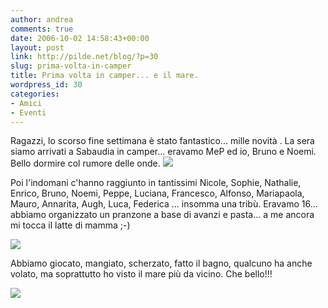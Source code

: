 ```yaml
---
author: andrea
comments: true
date: 2006-10-02 14:58:43+00:00
layout: post
link: http://pilde.net/blog/?p=30
slug: prima-volta-in-camper
title: Prima volta in camper... e il mare.
wordpress_id: 30
categories:
- Amici
- Eventi
---
```


Ragazzi, lo scorso fine settimana è stato fantastico... mille novità . La sera siamo arrivati a Sabaudia in camper... eravamo MeP ed io, Bruno e Noemi. Bello dormire col rumore delle onde.
![](http://pilde.net/blog/wp-content/uploads/2006/10/copia-di-dscn2316.JPG)




Poi l'indomani c'hanno raggiunto in tantissimi Nicole, Sophie, Nathalie, Enrico, Bruno, Noemi, Peppe, Luciana, Francesco, Alfonso, Mariapaola, Mauro, Annarita, Augh, Luca, Federica ...  insomma una tribù. Eravamo 16... abbiamo organizzato un pranzone a base di avanzi e pasta... a me ancora mi tocca il latte di mamma ;-)



![](http://pilde.net/blog/wp-content/uploads/2006/10/copia-di-dscn2348.JPG)




Abbiamo giocato, mangiato, scherzato, fatto il bagno, qualcuno ha anche volato, ma soprattutto ho visto il mare più da vicino. Che bello!!!

![](http://pilde.net/blog/wp-content/uploads/2006/10/copia-di-dscn2329.JPG)



